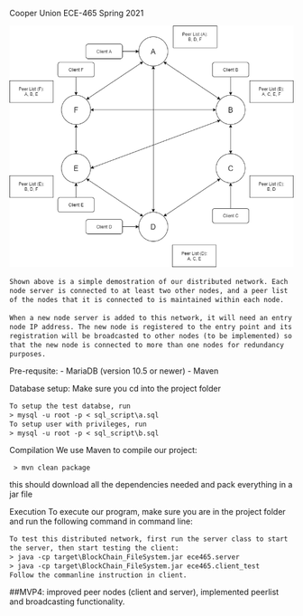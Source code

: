 Cooper Union ECE-465 Spring 2021

![alt text](https://github.com/Victoooooor/ECE-465-Cloud-Computing/blob/main/ECE465_MVP4.png?raw=true)

    Shown above is a simple demostration of our distributed network. Each node server is connected to at least two other nodes, and a peer list of the nodes that it is connected to is maintained within each node. 

    When a new node server is added to this network, it will need an entry node IP address. The new node is registered to the entry point and its registration will be broadcasted to other nodes (to be implemented) so that the new node is connected to more than one nodes for redundancy purposes. 

Pre-requsite: - MariaDB (version 10.5 or newer) - Maven

Database setup: Make sure you cd into the project folder

    To setup the test databse, run
    > mysql -u root -p < sql_script\a.sql
    To setup user with privileges, run
    > mysql -u root -p < sql_script\b.sql
Compilation We use Maven to compile our project: 

     > mvn clean package 

   this should download all the dependencies needed and pack everything in a jar file

Execution To execute our program, make sure you are in the project folder and run the following command in command line:

    To test this distributed network, first run the server class to start the server, then start testing the client:
    > java -cp target\BlockChain_FileSystem.jar ece465.server
    > java -cp target\BlockChain_FileSystem.jar ece465.client_test
    Follow the commanline instruction in client. 

##MVP4: 
    improved peer nodes (client and server), implemented peerlist and broadcasting functionality.
